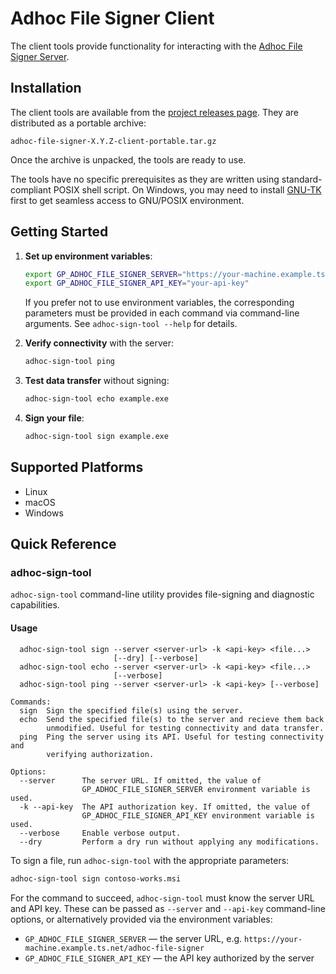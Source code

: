 # Adhoc File Signer Client

The client tools provide functionality for interacting with the
[Adhoc File Signer Server](https://github.com/gapotchenko/adhoc-file-signer/tree/main/source/server).

## Installation

The client tools are available from the
[project releases page](https://github.com/gapotchenko/adhoc-file-signer/releases).
They are distributed as a portable archive:

```
adhoc-file-signer-X.Y.Z-client-portable.tar.gz
```

Once the archive is unpacked, the tools are ready to use.

The tools have no specific prerequisites as they are written using standard-compliant POSIX shell script.
On Windows, you may need to install [GNU-TK](https://github.com/gapotchenko/gnu-tk) first to get seamless access to GNU/POSIX environment.

## Getting Started

1. **Set up environment variables**:

   ```sh
   export GP_ADHOC_FILE_SIGNER_SERVER="https://your-machine.example.ts.net/adhoc-file-signer"
   export GP_ADHOC_FILE_SIGNER_API_KEY="your-api-key"
   ```

   If you prefer not to use environment variables, the corresponding parameters
   must be provided in each command via command-line arguments. See `adhoc-sign-tool --help` for details.

2. **Verify connectivity** with the server:

   ```sh
   adhoc-sign-tool ping
   ```

3. **Test data transfer** without signing:

   ```sh
   adhoc-sign-tool echo example.exe
   ```

4. **Sign your file**:

   ```sh
   adhoc-sign-tool sign example.exe
   ```

## Supported Platforms

- Linux
- macOS
- Windows

## Quick Reference

### adhoc-sign-tool

`adhoc-sign-tool` command-line utility provides file-signing and diagnostic
capabilities.

#### Usage

```
  adhoc-sign-tool sign --server <server-url> -k <api-key> <file...>
                       [--dry] [--verbose]
  adhoc-sign-tool echo --server <server-url> -k <api-key> <file...>
                       [--verbose]
  adhoc-sign-tool ping --server <server-url> -k <api-key> [--verbose]

Commands:
  sign  Sign the specified file(s) using the server.
  echo  Send the specified file(s) to the server and recieve them back
        unmodified. Useful for testing connectivity and data transfer.
  ping  Ping the server using its API. Useful for testing connectivity and
        verifying authorization.

Options:
  --server      The server URL. If omitted, the value of
                GP_ADHOC_FILE_SIGNER_SERVER environment variable is used.
  -k --api-key  The API authorization key. If omitted, the value of
                GP_ADHOC_FILE_SIGNER_API_KEY environment variable is used.
  --verbose     Enable verbose output.
  --dry         Perform a dry run without applying any modifications.
```

To sign a file, run `adhoc-sign-tool` with the appropriate parameters:

```sh
adhoc-sign-tool sign contoso-works.msi
```

For the command to succeed, `adhoc-sign-tool` must know the server URL and API
key. These can be passed as `--server` and `--api-key` command-line options, or alternatively provided via
the environment variables:

- `GP_ADHOC_FILE_SIGNER_SERVER` — the server URL, e.g.
  `https://your-machine.example.ts.net/adhoc-file-signer`
- `GP_ADHOC_FILE_SIGNER_API_KEY` — the API key authorized by the server

